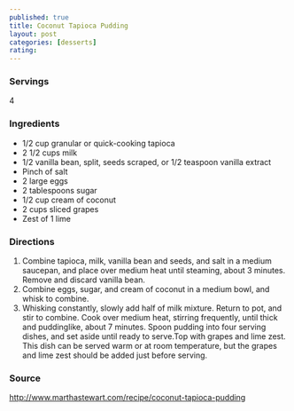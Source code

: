 ```yaml
---
published: true
title: Coconut Tapioca Pudding
layout: post
categories: [desserts]
rating: 
---
```

### Servings
4

### Ingredients
- 1/2 cup granular or quick-cooking tapioca
- 2 1/2 cups milk
- 1/2 vanilla bean, split, seeds scraped, or 1/2 teaspoon vanilla extract
- Pinch of salt
- 2 large eggs
- 2 tablespoons sugar
- 1/2 cup cream of coconut
- 2 cups sliced grapes
- Zest of 1 lime




### Directions
1. Combine tapioca, milk, vanilla bean and seeds, and salt in a medium saucepan, and place over medium heat until steaming, about 3 minutes. Remove and discard vanilla bean.
2. Combine eggs, sugar, and cream of coconut in a medium bowl, and whisk to combine.
3. Whisking constantly, slowly add half of milk mixture. Return to pot, and stir to combine. Cook over medium heat, stirring frequently, until thick and puddinglike, about 7 minutes. Spoon pudding into four serving dishes, and set aside until ready to serve.Top with grapes and lime zest. This dish can be served warm or at room temperature, but the grapes and lime zest should be added just before serving.

### Source
<a href="http://www.marthastewart.com/recipe/coconut-tapioca-pudding" target="new">http://www.marthastewart.com/recipe/coconut-tapioca-pudding</a>
